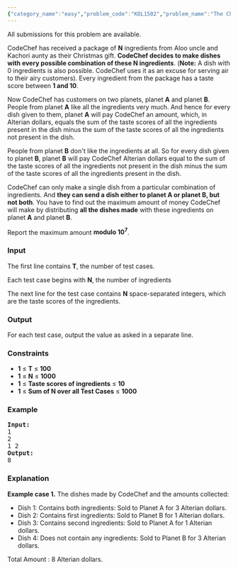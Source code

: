 ```yaml
---
{"category_name":"easy","problem_code":"KOL1502","problem_name":"The Christmas Gift","languages_supported":{"0":"C","1":"CPP14","2":"JAVA"},"max_timelimit":1,"source_sizelimit":50000,"problem_author":"devuy11","problem_tester":null,"date_added":"29-11-2015","tags":{"0":"acm15kol","1":"devuy11","2":"dynamic"},"editorial_url":"http://discuss.codechef.com/problems/KOL1502","time":{"view_start_date":1451123700,"submit_start_date":1451123700,"visible_start_date":1451123700,"end_date":1735669800},"layout":"problem"}
---
```

<span class="solution-visible-txt">All submissions for this problem are available.</span><p>
CodeChef has received a package of <b>N</b> ingredients from Aloo uncle and Kachori aunty as their Christmas gift. <b>CodeChef decides to make dishes with every possible combination of these <b>N</b> ingredients</b>. (<b>Note:</b> A dish with 0 ingredients is also possible. CodeChef uses it as an excuse for serving air to their airy customers). Every ingredient from the package has a taste score between <b>1 and 10</b>.
</p>
<p>
Now CodeChef has customers on two planets, planet <b>A</b> and planet <b>B</b>. People from planet <b>A</b> like all the ingredients very much. And hence for every dish given to them, planet <b>A</b> will pay CodeChef an amount, which, in Alterian dollars, equals the sum of the taste scores of all the ingredients present in the dish minus the sum of the taste scores of all the ingredients not present in the dish.
</p>
<p>
People from planet <b>B</b> don't like the ingredients at all. So for every dish given to planet <b>B</b>, planet <b>B</b> will pay CodeChef Alterian dollars equal to the sum of the taste scores of all the ingredients not present in the dish minus the sum of the taste scores of all the ingredients present in the dish.
</p>
<p>
CodeChef can only make a single dish from a particular combination of ingredients. And <b>they can send a dish either to planet <b>A</b> or planet <b>B</b>, but not both</b>. You have to find out the maximum amount of money CodeChef will make by distributing <b>all the dishes made</b> with these ingredients on planet <b>A</b> and planet <b>B</b>.
</p>
<p>
Report the maximum amount <b>modulo 10<sup>7</sup></b>.</p>
<h3>Input</h3>
<p>The first line contains <b>T</b>, the number of test cases.</p>
<p>Each test case begins with <b>N</b>, the number of ingredients</p>
<p>The next line for the test case contains <b>N</b> space-separated integers, which are the taste scores of the ingredients.</p>
<h3>Output</h3>
<p>For each test case, output the value as asked in a separate line.</p>
<h3>Constraints</h3>
<ul>
<li><b>1</b> ≤ <b>T</b> ≤ <b>100</b></li>
<li><b>1</b> ≤ <b>N</b> ≤ <b>1000</b></li>
<li><b>1</b> ≤ <b>Taste scores of ingredients</b> ≤ <b>10</b></li>
<li><b>1</b> ≤ <b>Sum of N over all Test Cases</b> ≤ <b>1000</b></li>
</ul>
<h3>Example</h3>
<pre><b>Input:</b>
1
2
1 2
<b>Output:</b>
8
</pre><h3>Explanation</h3>
<p><b>Example case 1.</b> The dishes made by CodeChef and the amounts collected:</p>
<ul>
<li>Dish 1: Contains both ingredients: Sold to Planet A for 3 Alterian dollars.</li>
<li>Dish 2: Contains first ingredients: Sold to Planet B for 1 Alterian dollars.</li>
<li>Dish 3: Contains second ingredients: Sold to Planet A for 1 Alterian dollars.</li>
<li>Dish 4: Does not contain any ingredients: Sold to Planet B for 3 Alterian dollars.</li>
</ul>
<p>Total Amount : 8 Alterian dollars.</p>
